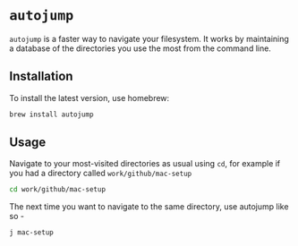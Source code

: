 # `autojump`

`autojump` is a faster way to navigate your filesystem. It works by maintaining a database of the directories you use the most from the command line.

## Installation

To install the latest version, use homebrew:

```bash
brew install autojump
```

## Usage

Navigate to your most-visited directories as usual using `cd`, for example if you had a directory called `work/github/mac-setup`

```bash
cd work/github/mac-setup
```

The next time you want to navigate to the same directory, use autojump like so -

```bash
j mac-setup
```
